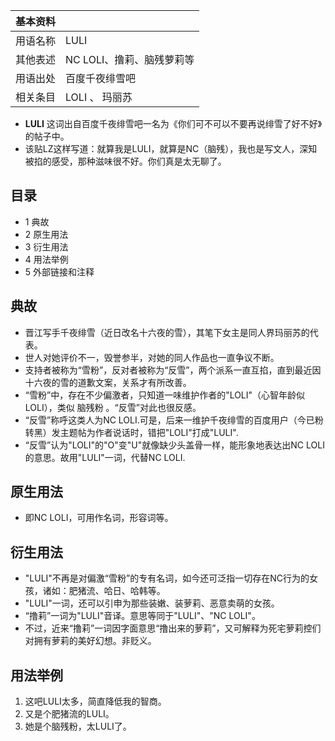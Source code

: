 |  **基本资料**  ||
|---|---|
|用语名称  |  LULI   |
|其他表述  |  NC LOLI、撸莉、脑残萝莉等   |
|用语出处  |  百度千夜绯雪吧   |
|相关条目  |  LOLI  、  玛丽苏   |
  
  * **LULI** 这词出自百度千夜绯雪吧一名为《你们可不可以不要再说绯雪了好不好》的帖子中。 
  * 该贴LZ这样写道：就算我是LULI，就算是NC（脑残），我也是写文人，深知被掐的感受，那种滋味很不好。你们真是太无聊了。 

##  目录

  * 1  典故 
  * 2  原生用法 
  * 3  衍生用法 
  * 4  用法举例 
  * 5  外部链接和注释 

##  典故

  * 晋江写手千夜绯雪（近日改名十六夜的雪），其笔下女主是同人界玛丽苏的代表。 
  * 世人对她评价不一，毁誉参半，对她的同人作品也一直争议不断。 
  * 支持者被称为“雪粉”，反对者被称为“反雪”，两个派系一直互掐，直到最近因十六夜的雪的道歉文案，关系才有所改善。 
  * “雪粉”中，存在不少偏激者，只知道一味维护作者的"LOLI"（心智年龄似LOLI），类似  脑残粉  。“反雪”对此也很反感。 
  * “反雪”称呼这类人为NC LOLI.可是，后来一维护千夜绯雪的百度用户（今已粉转黑）发主题帖为作者说话时，错把"LOLI"打成"LULI". 
  * “反雪”认为"LOLI"的"O"变"U"就像缺少头盖骨一样，能形象地表达出NC LOLI的意思。故用"LULI"一词，代替NC LOLI. 

##  原生用法

  * 即NC LOLI，可用作名词，形容词等。 

##  衍生用法

  * "LULI"不再是对偏激“雪粉”的专有名词，如今还可泛指一切存在NC行为的女孩，诸如：肥猪流、哈日、哈韩等。 
  * "LULI"一词，还可以引申为那些装嫩、装萝莉、恶意卖萌的女孩。 
  * “撸莉”一词为"LULI"音译。意思等同于"LULI"、"NC LOLI"。 
  * 不过，近来“撸莉”一词因字面意思“撸出来的萝莉”，又可解释为死宅萝莉控们对拥有萝莉的美好幻想。非贬义。 

##  用法举例

  1. 这吧LULI太多，简直降低我的智商。 
  2. 又是个肥猪流的LULI。 
  3. 她是个脑残粉，太LULI了。 